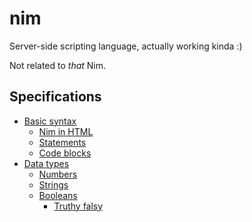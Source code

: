 # nim
Server-side scripting language, actually working kinda :)

Not related to *that* Nim.

## Specifications

* [Basic syntax](specs/SYNTAX.md)
	* [Nim in HTML](specs/NIM-IN-HTML.md)
	* [Statements](specs/STATEMENTS.md)
	* [Code blocks](specs/CODE-BLOCKS.md)
* [Data types](specs/DATA.md)
	* [Numbers](specs/NUMBERS.md)
	* [Strings](specs/STRINGS.md)
	* [Booleans](specs/BOOLEANS.md)
		* [Truthy falsy](specs/TRUTHY-FALSY.md)